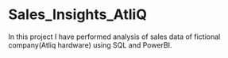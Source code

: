 # Sales_Insights_AtliQ

In this project I have performed analysis of sales data of fictional company(Atliq hardware) using SQL and PowerBI.
